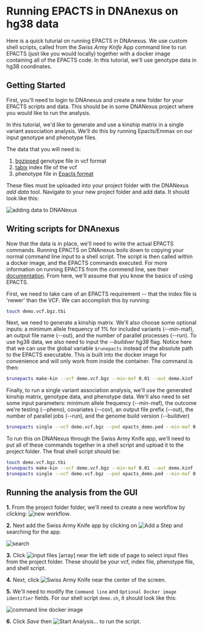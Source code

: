 # Running EPACTS in DNAnexus on hg38 data

Here is a quick tuturial on running EPACTS in DNAnexus. We use custom shell scripts, called from the *Swiss Army Knife* App command line to run EPACTS (just like you would locally) together with a docker image containing all of the EPACTS code. In this tutorial, we'll use genotype data in hg38 coordinates.

## Getting Started

First, you'll need to login to DNAnexus and create a new folder for your EPACTS scripts and data. This should be in some DNANexus project where you would like to run the analysis.

In this tutorial, we'd like to generate and use a kinship matrix in a single variant association analysis. We'll do this by running Epacts/Emmax on our input genotype and phenotype files.

The data that you will need is:
1. [bgzipped](http://www.htslib.org/doc/tabix.html) genotype file in vcf format
2. [tabix](http://www.htslib.org/doc/tabix.html) index file of the vcf
3. phenotype file in [Epacts format](https://genome.sph.umich.edu/wiki/EPACTS#PED_file_for_Phenotypes_and_Covariates)

These files must be uploaded into your project folder with the DNANexus *add data* tool. Navigate to your new project folder and add data. It should look like this:

![adding data to DNANexus](https://user-images.githubusercontent.com/30277822/34653670-5915b8b6-f3bd-11e7-84e6-31452fc2ed86.png)


## Writing scripts for DNAnexus

Now that the data is in place, we'll need to write the actual EPACTS commands. Running EPACTS on DNAnexus boils down to copying your normal command line input to a shell script. The script is then called within a docker image, and the EPACTS commands executed. For more information on running EPACTS from the commend line, see their [documentation](https://genome.sph.umich.edu/wiki/EPACTS). From here, we'll assume that you know the basics of using EPACTS. 

First, we need to take care of an EPACTS requirement -- that the index file is 'newer' than the VCF. We can accomplish this by running:

```bash
touch demo.vcf.bgz.tbi
```

Next, we need to generate a kinship matrix. We'll also choose some optional inputs: a minimum allele frequency of 1% for included variants (--min-maf), an output file name (--out), and the number of parallel processes (--run). To use hg38 data, we also need to input the *--buildver hg38* flag. Notice here that we can use the global variable `$runepacts` instead of the absolute path to the EPACTS executable. This is built into the docker image for convenience and will only work from inside the container. The command is then:

```bash
$runepacts make-kin --vcf demo.vcf.bgz --min-maf 0.01 --out demo.kinf --run 2 --buildver hg38
```

Finally, to run a single variant association analysis, we'll use the generated kinship matrix, genotype data, and phenotype data. We'll also need to set some input parameters: minimum allele frequency (--min-maf), the outcome we're testing (--pheno), covariates (--cov), an output file prefix (--out), the number of parallel jobs (--run), and the genome build version (--buildver)

```bash
$runepacts single --vcf demo.vcf.bgz --ped epacts_demo.ped --min-maf 0.001 --kin demo.kinf --pheno FG --cov SEX --cov AGE --test q.emmax --out demo_sv --run 2 --buildver hg38
```

To run this on DNANexus through the Swiss Army Knife app, we'll need to put all of these commands together in a shell script and upload it to the project folder. The final shell script should be:

```bash
touch demo.vcf.bgz.tbi
$runepacts make-kin --vcf demo.vcf.bgz --min-maf 0.01 --out demo.kinf --run 2 --buildver hg38
$runepacts single --vcf demo.vcf.bgz --ped epacts_demo.ped --min-maf 0.001 --kin demo.kinf --pheno FG --cov SEX --cov AGE --test q.emmax --out demo_sv --run 2 --buildver hg38
```

## Running the analysis from the GUI

__1.__ From the project folder folder, we'll need to create a new workflow by clicking: ![new workflow](https://user-images.githubusercontent.com/30277822/34676161-efcdf39e-f459-11e7-8929-013612c06ab7.png).


__2.__ Next add the Swiss Army Knife app by clicking on ![Add a Step](https://user-images.githubusercontent.com/30277822/34676208-1785c0b0-f45a-11e7-9458-2ef843b50010.png) and searching for the app.

![search](https://user-images.githubusercontent.com/30277822/34676242-31290aa4-f45a-11e7-9bcc-d92289876c6d.png)


__3.__ Click ![input files [array]](https://user-images.githubusercontent.com/30277822/34676262-3f08380c-f45a-11e7-9b5f-f908b88f1537.png) near the left side of page to select input files from the project folder. These should be your vcf, index file, phenotype file, and shell script.


__4.__ Next, click ![Swiss Army Knife](https://user-images.githubusercontent.com/30277822/34676291-5740cd1c-f45a-11e7-9ddb-fd805fc04f7f.png) near the center of the screen. 


__5.__ We'll need to modify the `Command line` and `Optional Docker image identifier` fields. For our shell script `demo.sh`, it should look like this:

![command line docker image](https://user-images.githubusercontent.com/30277822/34676327-73914d84-f45a-11e7-9e7b-d558244a9d9b.png)


__6.__ Click *Save* then ![Start Analysis...](https://user-images.githubusercontent.com/30277822/34676354-8585c628-f45a-11e7-91ca-8ad1f41c2135.png) to run the script.
